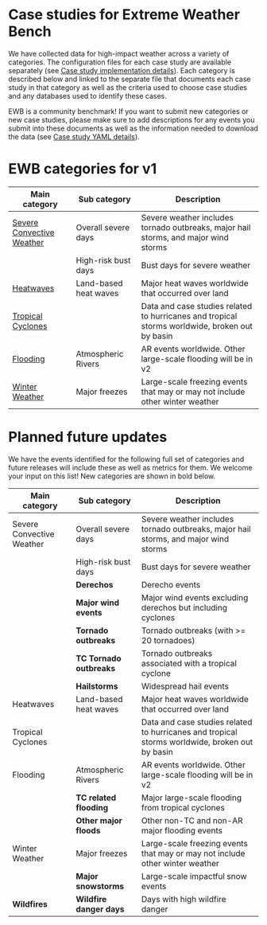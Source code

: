 # Case studies for Extreme Weather Bench

We have collected data for high-impact weather across a variety of categories. The configuration files for each case study are available separately (see [Case study implementation details](CaseStudyYamlDetails.md)). Each category is described below and linked to the separate file that documents each case study in that category as well as the criteria used to choose case studies and any databases used to identify these cases. 

EWB is a community benchmark!  If you want to submit new categories or new case studies,  please make sure to add descriptions for any events you submit into these documents as well as  the information needed to download the data (see [Case study YAML details]( CaseStudyYamlDetails.md)).  

# EWB categories for v1 

| Main category     | Sub category          | Description                                         |
|-------------------|-----------------------|-----------------------------------------------------|
| [Severe Convective Weather](ConvectiveWx.md)    | Overall severe days   | Severe weather includes tornado outbreaks, major hail storms, and major wind storms  |
|                   | High-risk bust days   | Bust days for severe weather                        |
| [Heatwaves](Heatwaves.md)         | Land-based heat waves | Major heat waves worldwide that occurred over land  |
| [Tropical Cyclones](TropicalCyclones.md) |                       | Data and case studies related to hurricanes and tropical storms worldwide, broken out by basin       |
| [Flooding](Flooding.md)          | Atmospheric Rivers    | AR events worldwide. Other large-scale flooding will be in v2     |
| [Winter Weather](WinterWeather.md)    | Major freezes         | Large-scale freezing events that may or may not include other winter weather |

# Planned future updates

We have the events identified for the following full set of categories and future releases will include these as well as metrics for them. We welcome your input on this list! New categories are shown in bold below.


 Main category     | Sub category         | Description                                            |
|-------------------|---------------------|--------------------------------------------------------|
| Severe Convective Weather    | Overall severe days   | Severe weather includes tornado outbreaks, major hail storms, and major wind storms  |
|                   | High-risk bust days   | Bust days for severe weather                         |
|                   | **Derechos**          | Derecho events                                       |
|                   | **Major wind events** | Major wind events excluding derechos but including cyclones  |
|                   | **Tornado outbreaks** | Tornado outbreaks (with >= 20 tornadoes)             |
|                   | **TC Tornado outbreaks** | Tornado outbreaks associated with a tropical cyclone            |
|                   | **Hailstorms**        | Widespread hail events                               |
| Heatwaves         | Land-based heat waves | Major heat waves worldwide that occurred over land   |
| Tropical Cyclones |                       | Data and case studies related to hurricanes and tropical storms worldwide, broken out by basin       |
| Flooding          | Atmospheric Rivers    | AR events worldwide. Other large-scale flooding will be in v2     |
|                   | **TC related flooding**| Major large-scale flooding from tropical cyclones   |
|                   | **Other major floods** | Other non-TC and non-AR major flooding events       |
| Winter Weather    | Major freezes         | Large-scale freezing events that may or may not include other winter weather |
|                   | **Major snowstorms**  | Large-scale impactful snow events                    |
| **Wildfires**     | **Wildfire danger days**  | Days with high wildfire danger                   |
